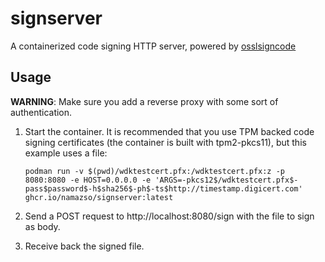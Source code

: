 # signserver

A containerized code signing HTTP server, powered by [osslsigncode](https://github.com/mtrojnar/osslsigncode/)

## Usage

__WARNING__: Make sure you add a reverse proxy with some sort of authentication.

1. Start the container. It is recommended that you use TPM backed code signing certificates (the container is built with tpm2-pkcs11), but this example uses a file:

    `podman run -v $(pwd)/wdktestcert.pfx:/wdktestcert.pfx:z -p 8080:8080 -e HOST=0.0.0.0 -e 'ARGS=-pkcs12$/wdktestcert.pfx$-pass$password$-h$sha256$-ph$-ts$http://timestamp.digicert.com' ghcr.io/namazso/signserver:latest `

2. Send a POST request to http://localhost:8080/sign with the file to sign as body. 

3. Receive back the signed file.

